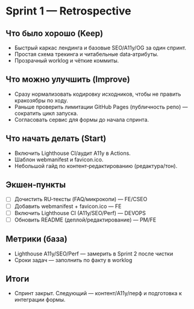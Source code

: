 ﻿# Sprint 1 — Retrospective

## Что было хорошо (Keep)
- Быстрый каркас лендинга и базовые SEO/A11y/OG за один спринт.
- Простая схема трекинга и читабельные data‑атрибуты.
- Прозрачный worklog и чёткие коммиты.

## Что можно улучшить (Improve)
- Сразу нормализовать кодировку исходников, чтобы не править кракозябры по ходу.
- Раньше проверить лимитации GitHub Pages (публичность репо) — сократить цикл запуска.
- Согласовать сервис для формы до начала спринта.

## Что начать делать (Start)
- Включить Lighthouse CI/аудит A11y в Actions.
- Шаблон webmanifest и favicon.ico.
- Небольшой гайд по контент‑редактированию (редактура/тон).

## Экшен‑пункты
- [ ] Дочистить RU‑тексты (FAQ/микрокопи) — FE/CSEO
- [ ] Добавить webmanifest + favicon.ico — FE
- [ ] Включить Lighthouse CI (A11y/SEO/Perf) — DEVOPS
- [ ] Обновить README (деплой/редактирование) — PM/FE

## Метрики (база)
- Lighthouse A11y/SEO/Perf — замерить в Sprint 2 после чистки
- Сроки задач — заполнить по факту в worklog

## Итоги
- Спринт закрыт. Следующий — контент/A11y/перф и подготовка к интеграции формы.
